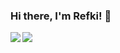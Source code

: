 ### Hi there, I'm Refki! 👋

<p>
  <img align="left" width"47%" src="https://github-readme-stats.vercel.app/api?username=refkijorgiprdna&show_icons=true&theme=radical" >
  <img align="left" width"47%" src="https://github-readme-stats.vercel.app/api/top-langs/?username=refkijorgiprdna&layout=compact&theme=radical&hide=html,css" >
</p>



<!--
**refkijorgiprdna/refkijorgiprdna** is a ✨ _special_ ✨ repository because its `README.md` (this file) appears on your GitHub profile.

Here are some ideas to get you started:

- 🔭 I’m currently working on ...
- 🌱 I’m currently learning ...
- 👯 I’m looking to collaborate on ...
- 🤔 I’m looking for help with ...
- 💬 Ask me about ...
- 📫 How to reach me: ...
- 😄 Pronouns: ...
- ⚡ Fun fact: ...
-->
